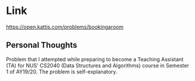 # Link

https://open.kattis.com/problems/bookingaroom

## Personal Thoughts

Problem that I attempted while preparing to become a Teaching Assistant (TA) for NUS' CS2040 (Data Structures and Algorithms) course in Semester 1 of AY19/20. The problem is self-explanatory.

